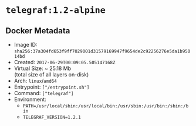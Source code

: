 # `telegraf:1.2-alpine`

## Docker Metadata

- Image ID: `sha256:37a304fd653f9ff7029001d31579169947f9654de2c92256276e5da1b95014bd`
- Created: `2017-06-29T00:09:05.505147168Z`
- Virtual Size: ~ 25.18 Mb  
  (total size of all layers on-disk)
- Arch: `linux`/`amd64`
- Entrypoint: `["/entrypoint.sh"]`
- Command: `["telegraf"]`
- Environment:
  - `PATH=/usr/local/sbin:/usr/local/bin:/usr/sbin:/usr/bin:/sbin:/bin`
  - `TELEGRAF_VERSION=1.2.1`

